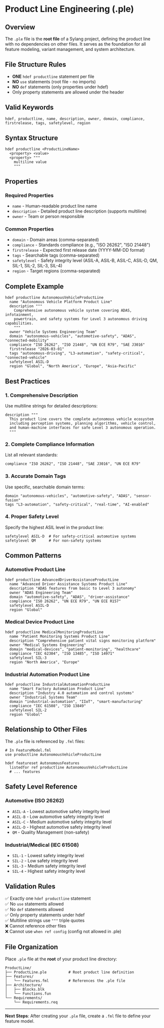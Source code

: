 # Product Line Engineering (.ple)

## Overview
The `.ple` file is the **root file** of a Sylang project, defining the product line with no dependencies on other files. It serves as the foundation for all feature modeling, variant management, and system architecture.

## File Structure Rules
- **ONE** `hdef productline` statement per file
- **NO** `use` statements (root file - no imports)
- **NO** `def` statements (only properties under hdef)
- Only property statements are allowed under the header

## Valid Keywords
```
hdef, productline, name, description, owner, domain, compliance, 
firstrelease, tags, safetylevel, region
```

## Syntax Structure
```
hdef productline <ProductLineName>
  <property> <value>
  <property> """
    multiline value
    """
```

## Properties

### Required Properties
- `name` - Human-readable product line name
- `description` - Detailed product line description (supports multiline)
- `owner` - Team or person responsible

### Common Properties
- `domain` - Domain areas (comma-separated)
- `compliance` - Standards compliance (e.g., "ISO 26262", "ISO 21448")
- `firstrelease` - Expected first release date (YYYY-MM-DD format)
- `tags` - Searchable tags (comma-separated)
- `safetylevel` - Safety integrity level (ASIL-A, ASIL-B, ASIL-C, ASIL-D, QM, SIL-1, SIL-2, SIL-3, SIL-4)
- `region` - Target regions (comma-separated)

## Complete Example

```sylang
hdef productline AutonomousVehicleProductLine
  name "Autonomous Vehicle Platform Product Line"
  description """
    Comprehensive autonomous vehicle system covering ADAS, infotainment, 
    powertrain, and safety systems for Level 3 autonomous driving capabilities.
    """
  owner "Vehicle Systems Engineering Team"
  domain "autonomous-vehicles", "automotive-safety", "ADAS", "connected-mobility"
  compliance "ISO 26262", "ISO 21448", "UN ECE R79", "SAE J3016"
  firstrelease "2026-03-01"
  tags "autonomous-driving", "L3-automation", "safety-critical", "connected-vehicle"
  safetylevel ASIL-D
  region "Global", "North America", "Europe", "Asia-Pacific"
```

## Best Practices

### 1. Comprehensive Description
Use multiline strings for detailed descriptions:
```sylang
description """
  This product line covers the complete autonomous vehicle ecosystem
  including perception systems, planning algorithms, vehicle control,
  and human-machine interfaces for safe Level 3 autonomous operation.
  """
```

### 2. Complete Compliance Information
List all relevant standards:
```sylang
compliance "ISO 26262", "ISO 21448", "SAE J3016", "UN ECE R79"
```

### 3. Accurate Domain Tags
Use specific, searchable domain terms:
```sylang
domain "autonomous-vehicles", "automotive-safety", "ADAS", "sensor-fusion"
tags "L3-automation", "safety-critical", "real-time", "AI-enabled"
```

### 4. Proper Safety Level
Specify the highest ASIL level in the product line:
```sylang
safetylevel ASIL-D  # For safety-critical automotive systems
safetylevel QM      # For non-safety systems
```

## Common Patterns

### Automotive Product Line
```sylang
hdef productline AdvancedDriverAssistanceProductLine
  name "Advanced Driver Assistance Systems Product Line"
  description "ADAS features from basic to Level 3 autonomy"
  owner "ADAS Engineering Team"
  domain "automotive-safety", "ADAS", "driver-assistance"
  compliance "ISO 26262", "UN ECE R79", "UN ECE R157"
  safetylevel ASIL-D
  region "Global"
```

### Medical Device Product Line
```sylang
hdef productline MedicalMonitoringProductLine
  name "Patient Monitoring Systems Product Line"
  description "Comprehensive patient vital signs monitoring platform"
  owner "Medical Systems Engineering"
  domain "medical-devices", "patient-monitoring", "healthcare"
  compliance "IEC 62304", "ISO 13485", "ISO 14971"
  safetylevel SIL-3
  region "North America", "Europe"
```

### Industrial Automation Product Line
```sylang
hdef productline IndustrialAutomationProductLine
  name "Smart Factory Automation Product Line"
  description "Industry 4.0 automation and control systems"
  owner "Industrial Systems Team"
  domain "industrial-automation", "IIoT", "smart-manufacturing"
  compliance "IEC 61508", "ISO 13849"
  safetylevel SIL-2
  region "Global"
```

## Relationship to Other Files
The `.ple` file is referenced by `.fml` files:
```sylang
# In FeatureModel.fml
use productline AutonomousVehicleProductLine

hdef featureset AutonomousFeatures
  listedfor ref productline AutonomousVehicleProductLine
  # ... features
```

## Safety Level Reference

### Automotive (ISO 26262)
- `ASIL-A` - Lowest automotive safety integrity level
- `ASIL-B` - Low automotive safety integrity level
- `ASIL-C` - Medium automotive safety integrity level
- `ASIL-D` - Highest automotive safety integrity level
- `QM` - Quality Management (non-safety)

### Industrial/Medical (IEC 61508)
- `SIL-1` - Lowest safety integrity level
- `SIL-2` - Low safety integrity level
- `SIL-3` - Medium safety integrity level
- `SIL-4` - Highest safety integrity level

## Validation Rules
✅ Exactly one `hdef productline` statement  
✅ No `use` statements allowed  
✅ No `def` statements allowed  
✅ Only property statements under hdef  
✅ Multiline strings use `"""` triple quotes  
❌ Cannot reference other files  
❌ Cannot use `when ref config` (config not allowed in .ple)

## File Organization
Place `.ple` file at the **root** of your product line directory:
```
ProductLine/
├── ProductLine.ple          # Root product line definition
├── Features/
│   └── Features.fml         # References the .ple file
├── Architecture/
│   ├── Blocks.blk
│   └── Functions.fun
└── Requirements/
    └── Requirements.req
```

---

**Next Steps**: After creating your `.ple` file, create a `.fml` file to define your feature model.

